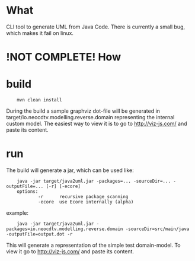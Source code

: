 What
=====
CLI tool to generate UML from Java Code. There is currently a small bug, which makes it fail on linux.

!NOT COMPLETE!
How
=====

build
======
        mvn clean install

During the build a sample graphviz dot-file will be generated in target/io.neocdtv.modelling.reverse.domain representing the internal custom model. The easiest way to view it is to go to http://viz-js.com/ and paste its content.

run
======
The build will generate a jar, which can be used like:

        java -jar target/java2uml.jar -packages=... -sourceDir=... -outputFile=... [-r] [-ecore]
        options:
                -r      recursive package scanning 
                -ecore  use Ecore internally (alpha)
                
example:

        java -jar target/java2uml.jar -packages=io.neocdtv.modelling.reverse.domain -sourceDir=src/main/java -outputFile=output.dot -r

This will generate a representation of the simple test domain-model. To view it go to http://viz-js.com/ and paste its content.

